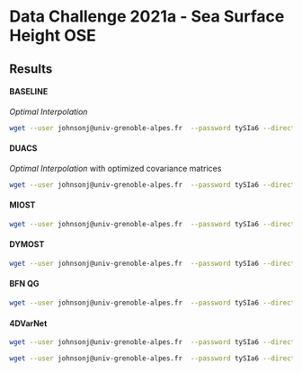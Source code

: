 # Data Challenge 2021a - Sea Surface Height OSE


## Results


#### BASELINE

*Optimal Interpolation*

```bash
wget --user johnsonj@univ-grenoble-alpes.fr  --password tySIa6 --directory-prefix=/gpfswork/rech/yrf/commun/data_challenges/dc21a_ose/test/results "https://tds.aviso.altimetry.fr/thredds/fileServer/2021a-SSH-mapping-OSE-grid-data/OSE_ssh_mapping_BASELINE.nc"
```

#### DUACS

*Optimal Interpolation* with optimized covariance matrices

```bash
wget --user johnsonj@univ-grenoble-alpes.fr  --password tySIa6 --directory-prefix=/gpfswork/rech/yrf/commun/data_challenges/dc21a_ose/test/results "https://tds.aviso.altimetry.fr/thredds/fileServer/2021a-SSH-mapping-OSE-grid-data/OSE_ssh_mapping_DUACS.nc"
```

#### MIOST


```bash
wget --user johnsonj@univ-grenoble-alpes.fr  --password tySIa6 --directory-prefix=/gpfswork/rech/yrf/commun/data_challenges/dc21a_ose/test/results "https://tds.aviso.altimetry.fr/thredds/fileServer/2021a-SSH-mapping-OSE-grid-data/OSE_ssh_mapping_MIOST.nc"
```

#### DYMOST


```bash
wget --user johnsonj@univ-grenoble-alpes.fr  --password tySIa6 --directory-prefix=/gpfswork/rech/yrf/commun/data_challenges/dc21a_ose/test/results "https://tds.aviso.altimetry.fr/thredds/fileServer/2021a-SSH-mapping-OSE-grid-data/OSE_ssh_mapping_DYMOST.nc"
```

#### BFN QG


```bash
wget --user johnsonj@univ-grenoble-alpes.fr  --password tySIa6 --directory-prefix=/gpfswork/rech/yrf/commun/data_challenges/dc21a_ose/test/results "https://tds.aviso.altimetry.fr/thredds/fileServer/2021a-SSH-mapping-OSE-grid-data/OSE_ssh_mapping_BFN.nc"
```


#### 4DVarNet

```bash
wget --user johnsonj@univ-grenoble-alpes.fr  --password tySIa6 --directory-prefix=/gpfswork/rech/yrf/commun/data_challenges/dc21a_ose/test/results "https://tds.aviso.altimetry.fr/thredds/fileServer/2021a-SSH-mapping-OSE-grid-data/OSE_ssh_mapping_4dvarNet.nc"
```


```bash
wget --user johnsonj@univ-grenoble-alpes.fr  --password tySIa6 --directory-prefix=/gpfswork/rech/yrf/commun/data_challenges/dc21a_ose/test/results "https://tds.aviso.altimetry.fr/thredds/fileServer/2021a-SSH-mapping-OSE-grid-data/OSE_ssh_mapping_4dvarNet_2022.nc"
```